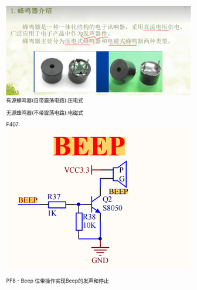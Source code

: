 ![两种蜂鸣器介绍](images/image-20.png)
有源蜂鸣器(自带震荡电路):压电式

无源蜂鸣器(不带震荡电路):电磁式

F407:
![beep原理图](images/image-21.png)

PF8 - Beep 
位带操作实现Beep的发声和停止

